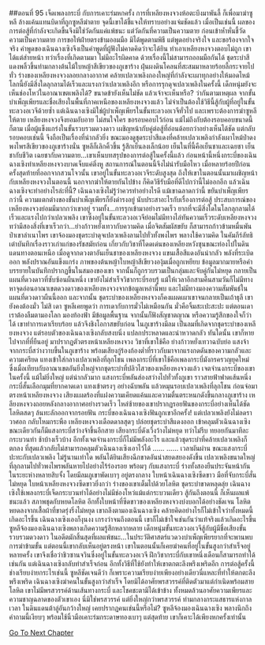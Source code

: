 ##ตอนที่ 95 เจ็ดเพลงกระบี่ กับการเคาะร่มหกครั้ง
การที่เหลียงหงจวงห้อตะบึงมาพันลี้ ก็เพื่อมาฆ่าซูหลี ล้างแค้นแทนบิดาที่ถูกซูหลีฆ่าตาย จุดนี้เขาได้ชี้แจงให้ทราบอย่างแจ่มชัดแล้ว เมื่อเป็นเช่นนี้ ผลของการต่อสู้ที่กำลังจะเกิดขึ้นจึงมิใช่วัดกันแค่แพ้ชนะ แต่วัดกันที่ความเป็นความตาย
ก่อนเข้าห้ำหั่นชี้วัดความเป็นความตาย การขอให้ฝ่ายตรงข้ามออมมือ มิได้พูดตามพิธี แต่พูดอย่างจริงใจ และขอร้องจากใจจริง คำพูดของเฉินฉางเซิงจึงเป็นคำพูดที่ผู้ฟังไม่คาดคิดว่าจะได้ยิน ทำเอาเหลียงหงจวงตอบไม่ถูก เขาได้แต่ส่ายหน้า ทว่าเรื่องที่เกิดตามมา ไม่มีอะไรผิดคาด ด้วยเรื่องนี้ไม่สามารถออมมือกันได้
ชุดระบำสีแดงพลิ้วขึ้นท่ามกลางต้นไม้ใบหญ้าสีเขียวของภูเขาร้าง ฝุ่นผงดินโคลนที่สะสมมาหลายร้อยลี้กระจายไปทั่ว ร่างของเหลียงหงจวงลอยกลางอากาศ คล้ายเปลวเพลิงกองใหญ่ที่กำลังจะเผาทุกอย่างให้มอดไหม้
โลกนี้ยังมีสิ่งใดลุกลามได้เร็วและแรงกว่าเปลวเพลิงอีก หรือการรุกดุจเปลวเพลิงในครั้งนี้ เด็กหนุ่มยังจะเห็นช่องโหว่ในอาณาเขตเพลิงได้? ขนาดข้ายังเห็นไม่ชัด แล้วเจ้าจะเห็นหรือ?
ว่ากันตามเหตุผล จากขั้นบำเพ็ญเพียรและชื่อเสียงในพื้นที่ภาคเหนือของเหลียงหงจวงแล้ว ไม่จำเป็นต้องใช้วิธีนี้สู้กับผู้ที่อยู่ในขั้นทะลวงอเวจีด้วยซ้ำ แต่เฉินฉางเซิงมิใช่ผู้บำเพ็ญเพียรในขั้นทะลวงอเวจีทั่วไป และเพราะต้องการฆ่าซูหลีให้ตาย เหลียงหงจวงจึงยอมอับอาย ไม่สนใจใคร ขอรอบคอบไว้ก่อน แม้ไม่ถึงกับต้องรอบคอบขนาดนี้ก็ตาม
เมื่อผู้แข็งแกร่งในขั้นรวบรวมดวงดาว เผชิญหน้ากับคู่ต่อสู้ที่อ่อนด้อยกว่าอย่างเห็นได้ชัด แต่กลับรอบคอบเช่นนี้ จึงถือเป็นเรื่องที่น่ากลัวยิ่ง ขณะมองดูชุดระบำสีแดงที่คล้ายเปลวเพลิงกำลังเผาไหม้ป่าดงพงไพรสีเขียวของภูเขาร้างนั่น ซูหลีก็เลิกคิ้วขึ้น รู้สึกเย็นลงเล็กน้อย เย็นในที่นี้คือเย็นชาและเฉยชา เย็นชากับชีวิต เฉยชากับความตาย...เขาเห็นบทสรุปของการต่อสู้ในครั้งนี้แล้ว ก่อนหน้านี้หนึ่งกระบี่ของเฉินฉางเซิงทำเหลียงหงจวงบาดเจ็บแค่ติ่งหู สถานการณ์ในตอนนี้จึงไม่น่ารับมือไหว
เมื่อหลายร้อยปีก่อน ครั้งสุดท้ายที่ออกจากสวนโจวนั้น เขาอยู่ในขั้นทะลวงอเวจีระดับสูงสุด ถึงให้เขาในตอนนั้นมาเผชิญหน้ากับเหลียงหงจวงในตอนนี้ นอกจากฆ่าให้ตายกันไปข้าง ก็คิดวิธีรับมือที่ดีไปกว่านี้ไม่ออกอีก แล้วเฉินฉางเซิงจะทำอย่างไรล่ะที่นี้?
เฉินฉางเซิงไม่รู้ว่าควรทำอย่างไรดี แม้เขาฉลาดกว่านี้ ขยันบำเพ็ญเพียรกว่านี้ ความแตกต่างของขั้นบำเพ็ญเพียรก็ยังดำรงอยู่ นับประสาอะไรกับเรื่องการต่อสู้ ประสบการณ์ของเหลียงหงจวงย่อมมีมากกว่าเขาอยู่ รวมทั้ง...การรุกเข้ามาอย่างรวดเร็ว
ยากที่จะมีสิ่งใดในโลกลุกลามได้เร็วและแรงไปกว่าเปลวเพลิง เขาซึ่งอยู่ในขั้นทะลวงอเวจีย่อมไม่มีทางไล่ทันความเร็วระดับเหลียงหงจวง ทว่ามีสองสิ่งที่เขาเร็วกว่า...ย่างก้าวหยั่งเทวากับความคิด
เมื่อจิตสัมผัสขยับ ก็สามารถก้าวข้ามหมื่นพันป่าเขาลำเนาไพร
เขาจ้องมองชุดระบำดุจเปลวเพลิงลามไปทั่วทั้งพงไพร พลางใช้ความคิด
ในคัมภีร์ลัทธิเต๋าบันทึกเรื่องราวเก่าแก่ของรัชสมัยก่อน เกี่ยวกับวิชาที่โดดเด่นของเหลียงหวังซุนขณะท่องไปในดินแดนทางตอนเหนือ เมื่อดูจากดวงตาอันเย็นชาของเหลียงหงจวง แขนเสื้อสีแดงอันน่ากลัว พลังที่ระเบิดออก พลังปราณอันแข็งแกร่ง ภาพของต้นหญ้าใบหญ้าสีเขียวงองุ้มเมื่อถูกเหยียบ ข้อมูลมากมายหรือคำบรรยายในบันทึกปรากฏขึ้นในสมองของเขา จากนั้นก็ถูกรวบรวมเป็นกลุ่มและจับคู่กันไม่หยุด กลายเป็นแผนที่ดวงดาวที่ซับซ้อนผืนหนึ่ง
เขายังไม่สำเร็จวิชากระบี่รอบรู้ แม้ให้เวลาอีกสามคืนสามวันก็ไม่มีทางหาจุดอ่อนอาณาเขตดวงดาวของเหลียงหงจวงจากข้อมูลเหล่านี้พบ และไม่มีทางมองความสัมพันธ์ในแผนที่ดวงดาวผืนนี้ออก และจากนั้น ชุดระบำของเหลียงหงจวงก็คงแผดเผาเขาจนกลายเป็นเถ้าธุลี
เขายังคงต้องมั่ว ไม่สิ เดา
ซูหลีเคยพูดว่า การเดากับการมั่วไม่เหมือนกัน มั่วคือจิ้มสะเปะสะปะ แต่ตอนเดาเราต้องลืมตามองโลก มองท้องฟ้า มีข้อมูลพื้นฐาน จากนั้นก็ฟังสัญชาตญาณ หรือความรู้สึกของใจก็ว่าได้
เขาทำการเดาเรียบร้อย แล้วจึงชิงโอกาสขยับก่อน
ในภูเขาร้างมีลม เป็นลมที่เกิดจากชุดระบำของเหลียงหงจวง แต่รอบตัวของเฉินฉางเซิงกลับสงบนิ่ง แปลกประหลาดและน่าหวาดกลัว ทันใดนั้น เขาก็หายไปจากที่ที่ยืนอยู่ มาปรากฏตัวตรงหน้าเหลียงหงจวง
วิชาที่เขาใช้คือ ย่างก้าวหยั่งเทวาฉบับย่อ
แสงจ้าจากกระบี่สว่างวาบขึ้นในภูเขาร้าง พร้อมเสียงกู่ร้องก้องต่ำที่ราวกับมาจากแรงกดดันของความกลัวและความเครียด แทงเข้าใส่กลางเปลวเพลิงที่ลุกโชน
เพลงกระบี่ที่เขาใช้คือเพลงกระบี่มังกรครวญยุคใหม่
ซึ่งเมื่อเทียบกับอาณาเขตอันยิ่งใหญ่จากชุดระบำที่ปลิวไสวของเหลียงหงจวงแล้ว เจตจำนงกระบี่ของเขาในครั้งนี้ แม้ไม่ยิ่งใหญ่ แต่น่ากลัวมาก
แสงกระบี่พลันส่องสว่างไปทั่วทั้งภูเขา ราวสายฟ้าฟาดเส้นหนึ่ง
กระบี่สั้นเลือกมุมที่ยากคาดเดา แทงเข้าตรงๆ อย่างฉับพลัน แล้วหมุนรอบเปลวเพลิงที่ลุกโชน ก่อนจ่อมาตรงหน้าเหลียงหงจวง
เสียงแผดร้องที่แฝงความเคียดแค้นและความตื่นตระหนกดังขึ้นกลางภูเขาร้าง
เหลียงหงจวงถอยหลังกลางอากาศอย่างรวดเร็ว ไหล่ซ้ายของเขาปรากฏรอยฟันของกระบี่อย่างเห็นได้ชัด โลหิตสดๆ ล้นทะลักออกจากรอยฟัน กระบี่ของเฉินฉางเซิงฟันถูกเขาอีกครั้ง!
แต่เปลวเพลิงยังไม่ลดราวาศอก กลับโหมกระพือ เหลียงหงจวงเดือดดาลสุดๆ ปล่อยชุดระบำสีแดงออก เข้าคลุมตัวเฉินฉางเซิง ขณะเดียวกันก็มีแสงกระบี่สว่างจ้าขึ้นอีกสาย
เสียงกระบี่ดังเวิ้งว้างไม่หยุด ทว่าไม่รีบ ทยอยกันมาทีละกระบวนท่า ช้าบ้างเร็วบ้าง อีกทั้งเจตจำนงกระบี่ก็ไม่มีพลังอะไร และแล้วชุดระบำที่คล้ายเปลวเพลิงก็ตกลง ที่สุดแล้วกลับไม่สามารถคลุมตัวเฉินฉางเซิงเอาไว้ได้
......
......
เวลาผันผ่าน ขณะแสงกระบี่ปะทะกับเปลวเพลิง
ไม่รู้นานเท่าใด พลันได้ยินเสียงฉีกขาดอันน่าสยดสยองดังขึ้น
เปลวเพลิงขนาดใหญ่ที่ลุกลามไปทั่วพงไพรพลันหายไปอย่างไร้ร่องรอย พร้อมๆ กับแสงกระบี่
ร่างทั้งสองยืนประจันหน้ากัน ในระยะห่างหลายสิบจั้ง โดยมีลมภูเขาพัดเบาๆ อยู่ตรงกลาง
ใบหน้าเฉินฉางเซิงซีดขาว มือที่จับกระบี่สั่นไม่หยุด
ใบหน้าเหลียงหงจวงซีดขาวยิ่งกว่า ร่างของเขาเต็มไปด้วยโลหิต ชุดระบำขาดหลุดลุ่ย
เฉินฉางเซิงใช้เพลงกระบี่เจ็ดกระบวนท่าได้อย่างไม่มีช่องโหว่แม้แต่กระบวนเดียว
สู้กันถึงตอนนี้ ก็เห็นผลแพ้ชนะแล้ว
สภาพชุดกับหยดโลหิต อีกทั้งใบหน้าที่ซีดขาวของเหลียงหงจวงบ่งบอกได้อย่างชัดเจน โลหิตหยดลงจากเสื้อผ้าที่ขาดรุ่งริ่งไม่หยุด เขาถลึงตามองเฉินฉางเซิง คล้ายคิดอย่างไรก็ไม่เข้าใจว่าทั้งหมดนี้เกิดอะไรขึ้น
เฉินฉางเซิงเองก็งุนงง เกรงว่าจนถึงตอนนี้ เขาก็ไม่เข้าใจเช่นกันว่าแท้จริงแล้วเกิดอะไรขึ้น
ซูหลีจ้องมองเฉินฉางเซิงพลางเกิดความรู้สึกหลากหลาย เด็กหนุ่มขั้นทะลวงอเวจีสู้กับผู้มีชื่อเสียงขั้นรวบรวมดวงดาว ในอดีตมักสิ้นสุดที่ผลแพ้ชนะ...ในประวัติศาสตร์แวดวงบำเพ็ญเพียรยากที่จะพานพบการฆ่าข้ามขั้น แต่ตอนนี้เขากลับเห็นอยู่ตรงหน้า
เขาในตอนนั้นก็เคยฆ่าคนที่อยู่ในขั้นสูงกว่าสำเร็จอยู่หลายครั้ง เขาจึงเชื่อว่าชิวซานจวินซึ่งอยู่ในขั้นทะลวงอเวจี ฝึกวิชากระบี่กับเขาหนึ่งเดือนก็สามารถทำได้เช่นกัน แต่เฉินฉางเซิงกลับทำสำเร็จก่อน อีกทั้งวิธีที่ใช้ยังทำให้เขาตกตะลึงพรึงเพริดอีก
การต่อสู้ครั้งนี้ ช่างเรียบง่ายกระไรเช่นนี้
ซูหลีชัดเจนดีว่า ก็เพราะความเรียบง่ายเพียงอย่างเดียวนี่แหละที่ทำให้ตกตะลึงพรึงเพริด
เฉินฉางเซิงฆ่าคนในขั้นสูงกว่าสำเร็จ โดยมิได้อาศัยพรสวรรค์ที่ติดตัวมาแต่กำเนิดพร้อมสายโลหิต เขาไม่มีพรสวรรค์ด้านเส้นทางกระบี่ และโชคชะตามิได้เข้าข้าง ทั้งหมดล้วนอาศัยความเพียรและความชาญฉลาดของตัวเขาเอง นี่มิใช่พรสวรรค์ แต่ยิ่งใหญ่กว่าพรสวรรค์
ท่ามกลางกระแสธารแห่งกาลเวลา ในดินแดนต้าลู่อันกว้างใหญ่ เคยปรากฏคนเช่นนี้หรือไม่?
ซูหลีจ้องมองเฉินฉางเซิง พลางนึกถึงคำถามนี้เงียบๆ พร้อมใช้นิ้วมือเคาะร่มกระดาษทองเบาๆ
แต่สุดท้าย เขาก็เคาะได้เพียงหกครั้งเท่านั้น


[Go To Next Chapter]( ./382.md)